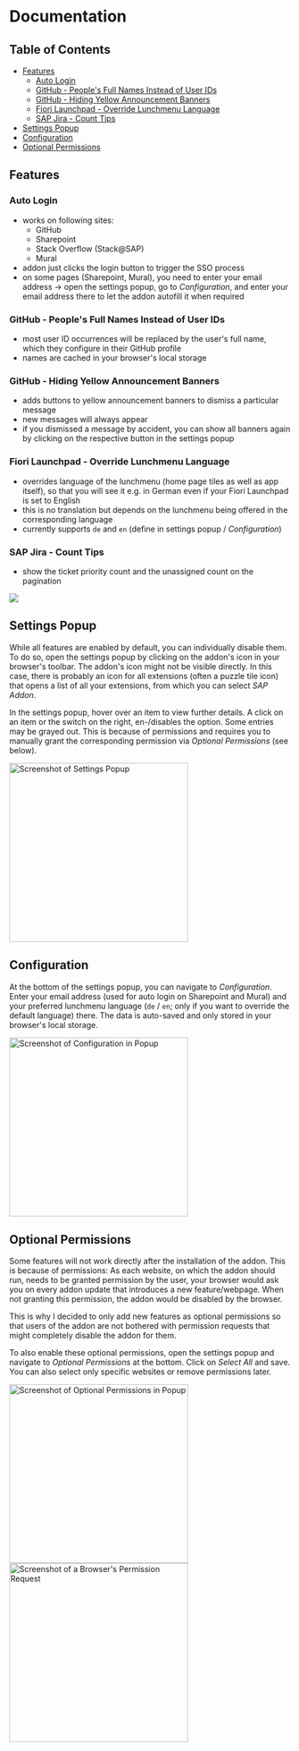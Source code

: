 # Documentation <!-- omit in toc -->

## Table of Contents <!-- omit in toc -->

- [Features](#features)
  - [Auto Login](#auto-login)
  - [GitHub - People's Full Names Instead of User IDs](#github---peoples-full-names-instead-of-user-ids)
  - [GitHub - Hiding Yellow Announcement Banners](#github---hiding-yellow-announcement-banners)
  - [Fiori Launchpad - Override Lunchmenu Language](#fiori-launchpad---override-lunchmenu-language)
  - [SAP Jira - Count Tips](#sap-jira---count-tips)
- [Settings Popup](#settings-popup)
- [Configuration](#configuration)
- [Optional Permissions](#optional-permissions)

## Features

### Auto Login

* works on following sites:
  * GitHub
  * Sharepoint
  * Stack Overflow (Stack@SAP)
  * Mural
* addon just clicks the login button to trigger the SSO process
* on some pages (Sharepoint, Mural), you need to enter your email address -> open the settings popup, go to *Configuration*, and enter your email address there to let the addon autofill it when required

### GitHub - People's Full Names Instead of User IDs

* most user ID occurrences will be replaced by the user's full name, which they configure in their GitHub profile
* names are cached in your browser's local storage

### GitHub - Hiding Yellow Announcement Banners

* adds buttons to yellow announcement banners to dismiss a particular message
* new messages will always appear
* if you dismissed a message by accident, you can show all banners again by clicking on the respective button in the settings popup

### Fiori Launchpad - Override Lunchmenu Language

* overrides language of the lunchmenu (home page tiles as well as app itself), so that you will see it e.g. in German even if your Fiori Launchpad is set to English
* this is no translation but depends on the lunchmenu being offered in the corresponding language
* currently supports `de` and `en` (define in settings popup / *Configuration*)

### SAP Jira - Count Tips

* show the ticket priority count and the unassigned count on the pagination

<img src="./screenshot-1.20-jira-count-tips.png" />

## Settings Popup

While all features are enabled by default, you can individually disable them.
To do so, open the settings popup by clicking on the addon's icon in your browser's toolbar.
The addon's icon might not be visible directly.
In this case, there is probably an icon for all extensions (often a puzzle tile icon) that opens a list of all your extensions, from which you can select *SAP Addon*.

In the settings popup, hover over an item to view further details.
A click on an item or the switch on the right, en-/disables the option.
Some entries may be grayed out.
This is because of permissions and requires you to manually grant the corresponding permission via *Optional Permissions* (see below).

<img src="./screenshot-1.21-settings-popup.png" width="320" alt="Screenshot of Settings Popup" title="Screenshot of Settings Popup" />

## Configuration

At the bottom of the settings popup, you can navigate to *Configuration*.
Enter your email address (used for auto login on Sharepoint and Mural) and your preferred lunchmenu language (`de` / `en`; only if you want to override the default language) there.
The data is auto-saved and only stored in your browser's local storage.

<img src="./screenshot-1.21-settings-popup-configuration.png" width="320" alt="Screenshot of Configuration in Popup" title="Screenshot of Configuration in Popup" />

## Optional Permissions

Some features will not work directly after the installation of the addon.
This is because of permissions:
As each website, on which the addon should run, needs to be granted permission by the user, your browser would ask you on every addon update that introduces a new feature/webpage.
When not granting this permission, the addon would be disabled by the browser.

This is why I decided to only add new features as optional permissions so that users of the addon are not bothered with permission requests that might completely disable the addon for them.

To also enable these optional permissions, open the settings popup and navigate to *Optional Permissions* at the bottom.
Click on *Select All* and save.
You can also select only specific websites or remove permissions later.

<img src="./screenshot-1.21-settings-popup-optional-permissions.png" width="320" alt="Screenshot of Optional Permissions in Popup" title="Screenshot of Optional Permissions in Popup" /> <img src="./screenshot-1.21-browser-permission-request.png" width="320" alt="Screenshot of a Browser's Permission Request" title="Screenshot of a Browser's Permission Request" />
